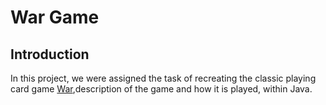 # War Game

## Introduction
In this project, we were assigned the task of recreating the classic playing card game [War](https://en.wikipedia.org/wiki/War_(card_game)),description of the game and how it is played, within Java. 
